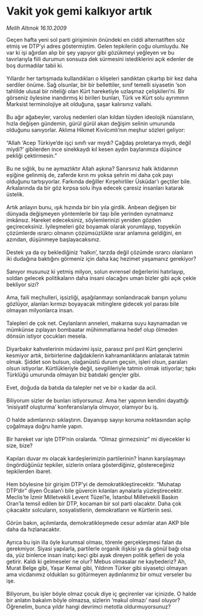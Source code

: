 # Vakit yok gemi kalkıyor artık

*Melih Altınok 16.10.2009*

<div class="taraf_structure_2col_1zq">
<div class="margen_n">



 <p>Geçen hafta yeni sol parti girişiminin önündeki en ciddi alternatiften söz etmiş ve DTP’yi adres göstermiştim. Gelen tepkilerin çoğu olumluydu. Ne var ki işi ağırdan alıp bir şey yapıyor gibi gözükmeyi yeğleyen ve bu tavırlarıyla fiili durumun sonsuza dek sürmesini istediklerini açık edenler de boş durmadılar tabii ki. <br/><br/>Yıllardır her tartışmada kullandıkları o klişeleri sandıktan çıkartıp bir kez daha serdiler önüme. Sağ olsunlar, bir bir bellettiler, sınıf temelli siyasetin ‘son tahlilde ulusal bir niteliği olan Kürt hareketiyle uzlaşmaz çelişkileri’ni. Bir görseniz öylesine inandırmış ki birileri bunları, Türk ve Kürt solu ayrımının Marksist terminolojiye ait olduğuna, şaşar kalırsınız vallahi. <br/><br/>Bu ağır ağabeyler, varoluş nedenleri olan kıldan tüyden ideolojik nüansların, hızla değişen gündemin, gürül gürül akan değişim selinin umurunda olduğunu sanıyorlar. Aklıma Hikmet Kıvılcımlı’nın meşhur sözleri geliyor: <br/><br/>“Allah ‘Acep Türkiye’de işçi sınıfı var mıydı? Çağdaş proletarya mıydı, değil miydi?’ gibilerden ince sinekkaydı kıl kesen aydın baylarımıza düşünce pekliği çektirmesin.” <br/><br/>Bu ne sığlık, bu ne aymazlıktır Allah aşkına? Sanırsınız halk iktidarının eşiğine gelinmiş de, zaferde kırın mı yoksa şehrin mi daha çok payı olduğunu tartışıyorlar. Farkında değiller Kırşehirliler Üsküdar’ı geçtiler bile. Arkalarında da bir göz kırpsa solu ihya edecek çaresiz insanları katarak üstelik. <br/><br/>Artık anlayın bunu, ışık hızında bir bin yıla girdik. Anbean değişen bir dünyada değişmeyen yöntemlerle bir taşı bile yerinden oynatmanız imkânsız. Hareket edeceksiniz, söylemlerinizi yeniden gözden geçireceksiniz. İyileşmeleri göz boyamak olarak yorumlayıp, topyekûn çözümlerde ısrarcı olmanın çözümsüzlükte ısrar anlamına geldiğini, en azından, düşünmeye başlayacaksınız. <br/><br/>Destek ya da oy beklediğiniz ‘halkın’, tarzda değil çözümde ısrarcı olanların iki dudağına baktığını görmeniz için daha kaç hezimet yaşamanız gerekiyor? <br/><br/>Sanıyor musunuz ki yetmiş milyon, solun evrensel değerlerini hatırlayıp, soldan gelecek politikaların daha insani olacağını uman bizler gibi açık çekle bekliyor sizi? <br/><br/>Ama, faili meçhulleri, işsizliği, aşağılanmayı sonlandıracak barışın yolunu gözlüyor, alanları kırmızı boyayacak mitinglere gidecek yol parası bile olmayan milyonlarca insan. <br/><br/>Talepleri de çok net. Ceylanların anneleri, makarna suyu kaynamadan ve mümkünse zıplayan bombaatar mühimmatlarına hedef olup ölmeden dönsün istiyor çocukları mesela. <br/><br/>Diyarbakır kahvelerinin müdavimi işsiz, parasız pırıl pırıl Kürt gençlerini kesmiyor artık, birbirlerine dağdakilerin kahramanlıklarını anlatarak tatmin olmak. Şiddet son bulsun, olağanüstü durum geçsin, işleri olsun, paraları olsun istiyorlar. Kürtlükleriyle değil, sevgilileriyle tatmin olmak istiyorlar; tıpkı Türklüğü umurunda olmayan biz batıdaki gençler gibi. <br/><br/>Evet, doğuda da batıda da talepler net ve bir o kadar da acil. <br/><br/>Biliyorum sizler de bunları istiyorsunuz. Ama her yapının kendini dayattığı ‘inisiyatif oluşturma’ konferanslarıyla olmuyor, olamıyor bu iş. <br/><br/>O halde adımlarınızı sıklaştırın. Dayanışıp sayıyı koruma noktasından açılıp çoğalmaya doğru hamle yapın. <br/><br/>Bir hareket var işte DTP’nin oralarda. “Olmaz girmezsiniz” mi diyecekler ki size, bize? <br/><br/>Kapıları duvar mı olacak kardeşlerimizin partilerinin? İnanın karşılaşmayı öngördüğünüz tepkiler, sizlerin onlara gösterdiğiniz, göstereceğiniz tepkilerden ibaret. <br/><br/>Hem böylesine bir girişim DTP’yi de demokratikleştirecektir. “Muhatap DTP’dir” diyen Öcalan’ı bile güvercin kılanları aynalarla yüzleştirecektir. Meclis’te İzmir Milletvekili Levent Tüzel’le, İstanbul Milletvekili Baskın Oran’la temsil edilen bir DTP, kocaman bir sol parti olacaktır. Daha çok çıkacaktır solcuların, sosyalistlerin, demokratların ve Kürtlerin sesi. <br/><br/>Görün bakın, açılımlarda, demokratikleşmede cesur adımlar atan AKP bile daha da hızlanacaktır. <br/><br/>Ayrıca bu işin illa öyle kurumsal olması, törenle gerçekleşmesi falan da gerekmiyor. Siyasi yapılarla, partilerle organik ilişkisi ya da gönül bağı olsa da, yüz binlerce insan inatçı keçi gibi ayak direyen politik şefleri de yola getirir. Kaldı ki gelmeseler ne olur? Mebus olmasalar ne kaybederiz? Ah, Murat Belge gibi, Yaşar Kemal gibi, Yıldırım Türker gibi siyasetçi olmayan ama vicdanımız oldukları su götürmeyen aydınlarımız bir omuz verseler bu işe. <br/><br/>Biliyorum, bu işler böyle olmaz çocuk diye iç geçirenler var içinizde. O halde bir anlatın bakalım böyle olmazsa, sizlerin ‘makul olmazı’ nasıl oluyor? Öğrenelim, bunca yıldır hangi devrimci metotla oldurmuyorsunuz?</p>
<br/>
<br/>
<br/>



<br/>


<div id="taraf_not">
</div>

</div>


</div>
